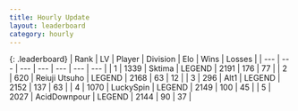 ```yaml
---
title: Hourly Update
layout: leaderboard
category: hourly
---
```


{: .leaderboard}
| Rank | LV | Player | Division | Elo | Wins | Losses |
| --- | --- | --- | --- | --- | --- | --- |
| <span data-change="0">1</span> | 1339 | <span title="ID: 353063">Sktima</span> | LEGEND | <span data-change="0">2191</span> | <span data-change="0">176</span> | <span data-change="0">77</span> |
| <span data-change="0">2</span> | 620 | <span title="ID: 335720">Reiuji Utsuho</span> | LEGEND | <span data-change="0">2168</span> | <span data-change="0">63</span> | <span data-change="0">12</span> |
| <span data-change="1">3</span> | 296 | <span title="ID: 443550">Alt1</span> | LEGEND | <span data-change="0">2152</span> | <span data-change="0">137</span> | <span data-change="0">63</span> |
| <span data-change="-1">4</span> | 1070 | <span title="ID: 498412">LuckySpin</span> | LEGEND | <span data-change="-10">2149</span> | <span data-change="1">100</span> | <span data-change="1">45</span> |
| <span data-change="0">5</span> | 2027 | <span title="ID: 304661">AcidDownpour</span> | LEGEND | <span data-change="0">2144</span> | <span data-change="0">90</span> | <span data-change="0">37</span> |